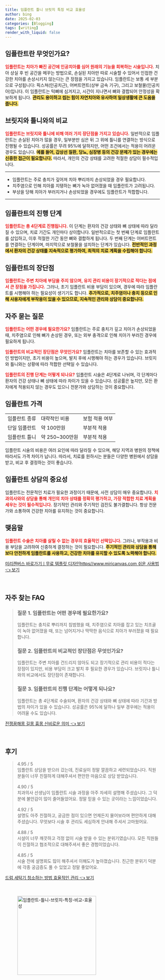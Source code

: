 ```yaml
---
title: 임플란트 틀니 브릿지 특징 비교 효율성
author: bing
date: 2025-02-03
categories: [Blogging]
tags: [writing]
render_with_liquid: false
---
```



<h2 id='임플란트_소개'>임플란트란 무엇인가요?</h2>

<p><b><span style="color: #ee2323;">임플란트는 치아가 빠진 공간에 인공치아를 심어 원래의 기능을 회복하는 시술입니다.</span></b> 치아 상실 후 빈 공간을 메꾸는 방법으로, 손실된 치아만 따로 시술할 수 있어서 인접한 건강한 치아를 손상시키지 않는다는 큰 장점을 가지고 있습니다. 임플란트는 보통 세 부분으로 구성됩니다: 픽스쳐(인공치근), 어버트먼트(상부 금속 기구), 그리고 보철물(인공치아)입니다. 이 임플란트는 턱뼈에 심겨지고, 시간이 지나면서 뼈와 결합되어 안정성을 확보하게 됩니다. <b><span style="background-color: #ffe066;">관리도 용이하고 씹는 힘이 자연치아와 유사하여 일상생활에 큰 도움을 줍니다.</span></b></p>

<h2 id='브릿지_틀니_비교'>브릿지와 틀니와의 비교</h2>

<p><b><span style="color: #ee2323;">임플란트는 브릿지와 틀니에 비해 여러 가지 장단점을 가지고 있습니다.</span></b> 일반적으로 임플란트는 손실된 치아가 많을 경우, 일부분만 심은 뒤 그 위에 틀니를 연결하는 방식으로 진행될 수 있습니다. 성공률은 무려 95%에 달하지만, 어떤 조건에서는 적용이 어려운 경우도 있습니다. <b><span style="background-color: #ffe066;">예를 들어, 갑상선 질환, 당뇨, 심장병 등의 건강 문제가 있는 경우에는 신중한 접근이 필요합니다.</span></b> 따라서, 개인의 건강 상태를 고려한 적절한 상담이 필수적입니다.</p>

<hr />

<ul>
    <li>임플란트는 주로 충치가 깊어져 치아 뿌리까지 손상되었을 경우 필요합니다.</li>
    <li>치주염으로 인해 치아를 지탱하는 뼈가 녹아 없어졌을 때 임플란트가 고려됩니다.</li>
    <li>부상을 당해 치아가 부러지거나 손상되었을 경우에도 임플란트가 적합합니다.</li>
</ul>

<hr />

<h2 id='임플란트_진행_단계'>임플란트의 진행 단계</h2>

<p><b><span style="color: #ee2323;">임플란트는 총 4단계로 진행됩니다.</span></b> 이 단계는 환자의 건강 상태와 뼈 상태에 따라 달라질 수 있으며, 치료 기간도 개인마다 상이합니다. 일반적으로는 첫 번째 단계로 임플란트를 삽입하고, 이후 적절한 기간 동안 뼈와 결합하게 됩니다. 두 번째 단계는 어버트먼트를 연결하는 단계이며, 마지막으로 보철물을 설치하는 단계가 있습니다. <b><span style="background-color: #ffe066;">전반적인 과정에서 환자의 건강 상태를 지속적으로 평가하여, 최적의 치료 계획을 수립해야 합니다.</span></b></p>

<h2 id='임플란트_장단점'>임플란트의 장단점</h2>

<p><b><span style="color: #ee2323;">임플란트는 주변 치아에 부담을 주지 않으며, 유지 관리 비용이 장기적으로 적다는 점에서 큰 장점을 가집니다.</span></b> 그러나, 초기 임플란트 비용 부담이 있으며, 경우에 따라 임플란트를 시행해야 하는 필요성이 생기기도 합니다. <b><span style="background-color: #ffe066;">추가적으로, 치주염이나 충치 등으로 인해 사용자에게 부작용이 있을 수 있으므로, 지속적인 관리와 상담이 중요합니다.</span></b></p>

<h2 id='자주_묻는_질문'>자주 묻는 질문</h2>

<p><b><span style="color: #ee2323;">임플란트는 어떤 경우에 필요한가요?</span></b> 임플란트는 주로 충치가 깊고 치아가 손상되었을 때, 치주염으로 인해 뼈가 손상된 경우, 또는 외부 충격으로 인해 치아가 부러진 경우에 필요하게 됩니다.</p>

<p><b><span style="color: #ee2323;">임플란트의 비교적인 장단점은 무엇인가요?</span></b> 임플란트는 치아를 보존할 수 있는 효과적인 방법이지만, 초기 비용이 높으며, 발치 후에 시행해야 하는 경우가 있습니다. 브릿지와 틀니와는 상황에 따라 적합한 선택일 수 있습니다.</p>

<p><b><span style="color: #ee2323;">임플란트의 진행 단계는 어떻게 되나요?</span></b> 임플란트 시술은 4단계로 나뉘며, 각 단계마다 환자의 건강 상태나 뼈 상태에 따라 차이가 있을 수 있습니다. 성공률은 높지만, 모든 환자에게 적용되지 않는 경우도 있으니 전문가와 상담하는 것이 중요합니다.</p>

<h2 id='임플란트_가격'>임플란트 가격</h2>

<table>
    <tr>
        <td>임플란트 종류</td>
        <td>대략적인 비용</td>
        <td>보험 적용 여부</td>
    </tr>
    <tr>
        <td>단일 임플란트</td>
        <td>약 100만원</td>
        <td>부분적 적용</td>
    </tr>
    <tr>
        <td>임플란트 틀니</td>
        <td>약 250~300만원</td>
        <td>부분적 적용</td>
    </tr>
</table>

<p>임플란트 시술의 비용은 여러 요인에 따라 달라질 수 있으며, 해당 지역과 병원의 정책에 따라서도 가격 차이가 납니다. 따라서, 치료를 원하시는 분들은 다양한 병원에서 상담을 받고, 비교 후 결정하는 것이 좋습니다.</p>

<h2 id='임플란트_상담_중요성'>임플란트 상담의 중요성</h2>

<p>임플란트는 전문적인 치료가 필요한 과정이기 때문에, 사전 상담이 매우 중요합니다. <b><span style="color: #ee2323;">치과의사와의 상담을 통해 개인의 치아 상태를 정확히 평가하고, 가장 적합한 치료 계획을 세우는 것이 필수적입니다.</span></b> 장기적인 관리와 주기적인 검진도 불가결합니다. 항상 전문가와 소통하여 건강한 치아를 유지하는 것이 중요합니다.</p>

<h2 id='임플란트_결론'>맺음말</h2>

<p><b><span style="color: #ee2323;">임플란트 수술은 치아를 살릴 수 없는 경우의 효율적인 선택입니다.</span></b> 그러나, 부작용과 비용 부담을 고려하여 신중하게 결정하는 것이 필요합니다. <b><span style="background-color: #ffe066;">주기적인 관리와 상담을 통해 보다 안전하게 임플란트를 사용하고, 건강한 치아를 유지할 수 있도록 노력해야 합니다.</span></b></p>


<p><a class="click-button" title="미리캔버스 바로가기ㅣ무료 템플릿 디자인https//www.miricanvas.com 쉬운 사용법" href="https://afficreate.github.io/posts/%EB%AF%B8%EB%A6%AC%EC%BA%94%EB%B2%84%EC%8A%A4-%EB%B0%94%EB%A1%9C%EA%B0%80%EA%B8%B0%E3%85%A3%EB%AC%B4%EB%A3%8C-%ED%85%9C%ED%94%8C%EB%A6%BF-%EB%94%94%EC%9E%90%EC%9D%B8httpswww.miricanvas.com-%EC%89%AC%EC%9A%B4-%EC%82%AC%EC%9A%A9%EB%B2%95/" rel="dofollow">미리캔버스 바로가기ㅣ무료 템플릿 디자인https//www.miricanvas.com 쉬운 사용법 👈 보기</a></p><br>
<h2 id='자주_찾는_FAQ'>자주 찾는 FAQ</h2>
<div itemscope="" itemtype="https://schema.org/FAQPage"> 
<blockquote> 
<div itemscope="" itemprop="mainEntity" itemtype="https://schema.org/Question"> 
<h3 itemprop="name">질문 1. 임플란트는 어떤 경우에 필요한가요?</h3> 
<div itemscope="" itemprop="acceptedAnswer" itemtype="https://schema.org/Answer"> 
<span itemprop="text"> 
<p>임플란트는 충치로 뿌리까지 침범했을 때, 치주염으로 치아를 잡고 있는 치조골이 녹아 없어졌을 때, 또는 넘어지거나 딱딱한 음식으로 치아가 부러졌을 때 필요합니다.</p> 
</span> 
</div> 
</div> 

<div itemscope="" itemprop="mainEntity" itemtype="https://schema.org/Question"> 
<h3 itemprop="name">질문 2. 임플란트의 비교적인 장단점은 무엇인가요?</h3> 
<div itemscope="" itemprop="acceptedAnswer" itemtype="https://schema.org/Answer"> 
<span itemprop="text"> 
<p>임플란트는 주변 치아를 건드리지 않아도 되고 장기적으로 관리 비용이 적다는 장점이 있지만, 비용 부담이 크고 발치 후 필요한 경우가 있습니다. 브릿지나 틀니와의 비교에서도 장단점이 존재합니다.</p> 
</span> 
</div> 
</div> 

<div itemscope="" itemprop="mainEntity" itemtype="https://schema.org/Question"> 
<h3 itemprop="name">질문 3. 임플란트의 진행 단계는 어떻게 되나요?</h3> 
<div itemscope="" itemprop="acceptedAnswer" itemtype="https://schema.org/Answer"> 
<span itemprop="text"> 
<p>임플란트는 총 4단계로 수술되며, 환자의 건강 상태와 뼈 상태에 따라 기간과 방법의 차이가 있을 수 있습니다. 성공률은 95%에 달하나 일부 경우에는 적용이 어려울 수도 있습니다.</p> 
</span> 
</div> 
</div> 
</blockquote> 
</div>
<p><a class="click-button" title="전쟁꿈해몽 길몽 흉몽 신비로운 의미" href="https://afficreate.github.io/posts/%EC%A0%84%EC%9F%81%EA%BF%88%ED%95%B4%EB%AA%BD-%EA%B8%B8%EB%AA%BD-%ED%9D%89%EB%AA%BD-%EC%8B%A0%EB%B9%84%EB%A1%9C%EC%9A%B4-%EC%9D%98%EB%AF%B8/" rel="dofollow">전쟁꿈해몽 길몽 흉몽 신비로운 의미 👈 보기</a></p><br>
<h2 id='후기'>후기</h2>
<div itemscope itemtype="https://schema.org/Product">
  <blockquote>
  <div itemprop="review" itemscope itemtype="https://schema.org/Review">
      <div itemprop="reviewRating" itemscope itemtype="https://schema.org/Rating"> <span itemprop="ratingValue">4.95</span> / <span itemprop="bestRating">5</span> </div>
      <span itemprop="reviewBody">임플란트 상담을 받으러 갔는데, 진료실이 정말 깔끔하고 세련되었습니다. 직원분들이 너무 친절하게 대해주셔서 편안한 마음으로 상담 받았습니다.</span>
  </div>
  <br>
  <div itemprop="review" itemscope itemtype="https://schema.org/Review">
      <div itemprop="reviewRating" itemscope itemtype="https://schema.org/Rating"> <span itemprop="ratingValue">4.90</span> / <span itemprop="bestRating">5</span> </div>
      <span itemprop="reviewBody">치과의사 선생님이 임플란트 시술 과정을 아주 자세히 설명해 주셨습니다. 그 덕분에 불안감이 많이 줄어들었어요. 정말 믿을 수 있는 곳이라는 느낌이었습니다.</span>
  </div>
  <br>
  <div itemprop="review" itemscope itemtype="https://schema.org/Review">
      <div itemprop="reviewRating" itemscope itemtype="https://schema.org/Rating"> <span itemprop="ratingValue">4.92</span> / <span itemprop="bestRating">5</span> </div>
      <span itemprop="reviewBody">설명도 아주 친절하고, 궁금한 점이 있으면 언제든지 물어보라며 편안하게 대해주셨습니다. 무엇보다 시술 후 관리도 세심하게 안내해 주셔서 고마웠어요.</span>
  </div>
  <br>
  <div itemprop="review" itemscope itemtype="https://schema.org/Review">
      <div itemprop="reviewRating" itemscope itemtype="https://schema.org/Rating"> <span itemprop="ratingValue">4.88</span> / <span itemprop="bestRating">5</span> </div>
      <span itemprop="reviewBody">시설이 너무 깨끗하고 걱정 없이 시술 받을 수 있는 분위기였습니다. 모든 직원들이 친절하고 협조적으로 대해주셔서 좋은 경험이었습니다.</span>
  </div>
  <br>
  <div itemprop="review" itemscope itemtype="https://schema.org/Review">
      <div itemprop="reviewRating" itemscope itemtype="https://schema.org/Rating"> <span itemprop="ratingValue">4.85</span> / <span itemprop="bestRating">5</span> </div>
      <span itemprop="reviewBody">시술 전에 설명회도 많이 해주셔서 이해도가 높아졌습니다. 친근한 분위기 덕분에 각종 궁금증도 풀 수 있었고 정말 좋았어요.</span>
  </div>
  </blockquote>
</div>
<p><a class="click-button" title="드럼 세탁기 청소하는 방법 효율적인 관리" href="https://afficreate.github.io/posts/%EB%93%9C%EB%9F%BC-%EC%84%B8%ED%83%81%EA%B8%B0-%EC%B2%AD%EC%86%8C%ED%95%98%EB%8A%94-%EB%B0%A9%EB%B2%95-%ED%9A%A8%EC%9C%A8%EC%A0%81%EC%9D%B8-%EA%B4%80%EB%A6%AC/" rel="dofollow">드럼 세탁기 청소하는 방법 효율적인 관리 👈 보기</a></p><br>
<figure class="image"><img src="https://afficreate.github.io/assets/img/thumbnail/임플란트-틀니-브릿지-특징-비교-효율성.webp" alt="임플란트-틀니-브릿지-특징-비교-효율성" width="256" height="256"></figure>